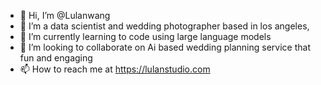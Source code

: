 - 👋 Hi, I’m @Lulanwang
- 👀 I’m a data scientist and wedding photographer based in los angeles, 
- 🌱 I’m currently learning to code using large language models
- 💞️ I’m looking to collaborate on Ai based wedding planning service that fun and engaging
- 📫 How to reach me at https://lulanstudio.com

<!---
Lulanwang/Lulanwang is a ✨ special ✨ repository because its `README.md` (this file) appears on your GitHub profile.
You can click the Preview link to take a look at your changes.
--->
